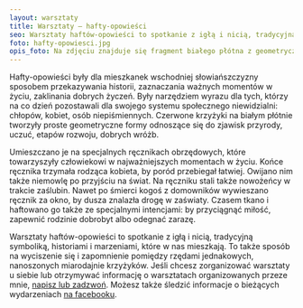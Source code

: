 ```yaml
---
layout: warsztaty
title: Warsztaty – hafty-opowieści
seo: Warsztaty haftów-opowieści to spotkanie z igłą i nicią, tradycyjną symboliką oraz historiami i marzeniami, które w nas mieszkają.
foto: hafty-opowiesci.jpg
opis_foto: Na zdjęciu znajduje się fragment białego płótna z geometrycznymi motywami w kolorach czarnym i czerwonym, wyhaftowanymi haftem krzyżykowym.
---
```

Hafty-opowieści były dla mieszkanek wschodniej słowiańszczyzny sposobem przekazywania historii, zaznaczania ważnych momentów w życiu, zaklinania dobrych życzeń. Były narzędziem wyrazu dla tych, którzy na co dzień pozostawali dla swojego systemu społecznego niewidzialni: chłopów, kobiet,  osób niepiśmiennych. Czerwone krzyżyki na białym płótnie tworzyły proste geometryczne formy odnoszące się do zjawisk przyrody, uczuć, etapów rozwoju, dobrych wróżb.

Umieszczano je na specjalnych ręcznikach obrzędowych, które towarzyszyły człowiekowi w najważniejszych momentach w życiu. Końce ręcznika trzymała rodząca kobieta, by poród przebiegał łatwiej. Owijano nim także niemowlę po przyjściu na świat. Na ręczniku stali także nowożeńcy w trakcie zaślubin. Nawet po śmierci kogoś z domowników wywieszano ręcznik za okno, by dusza znalazła drogę w zaświaty. Czasem tkano i haftowano go także ze specjalnymi intencjami: by przyciągnąć miłość, zapewnić rodzinie dobrobyt albo odegnać zarazę.

Warsztaty haftów-opowieści to spotkanie z igłą i nicią, tradycyjną symboliką, historiami i marzeniami, które w nas mieszkają. To także sposób na wyciszenie się i zapomnienie pomiędzy rzędami jednakowych, nanoszonych miarodajnie krzyżyków. Jeśli chcesz zorganizować warsztaty u siebie lub otrzymywać informację o warsztatach organizowanych przeze mnie, [napisz lub zadzwoń](/kontakt/). Możesz także śledzić informacje o bieżących wydarzeniach [na facebooku](https://www.facebook.com/NaProgu/).